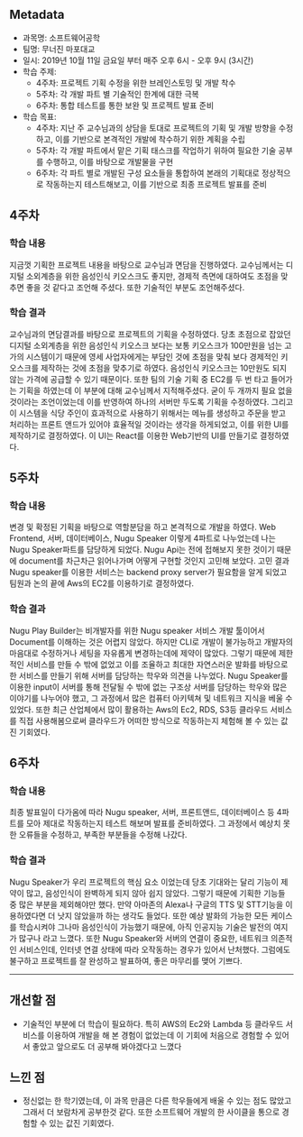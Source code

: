 ## Metadata

- 과목명: 소프트웨어공학
- 팀명: 무너진 마포대교
- 일시: 2019년 10월 11일 금요일 부터 매주 오후 6시 - 오후 9시 (3시간)
- 학습 주제:
  - 4주차: 프로젝트 기획 수정을 위한 브레인스토밍 및 개발 착수
  - 5주차: 각 개발 파트 별 기술적인 한계에 대한 극복
  - 6주차: 통합 테스트를 통한 보완 및 프로젝트 발표 준비
- 학습 목표:
  - 4주차: 지난 주 교수님과의 상담을 토대로 프로젝트의 기획 및 개발 방향을 수정하고, 이를 기반으로 본격적인 개발에 착수하기 위한 계획을 수립
  - 5주차: 각 개발 파트에서 맡은 기획 태스크를 작업하기 위하여 필요한 기술 공부를 수행하고, 이를 바탕으로 개발물을 구현
  - 6주차: 각 파트 별로 개발된 구성 요소들을 통합하여 본래의 기획대로 정상적으로 작동하는지 테스트해보고, 이를 기반으로 최종 프로젝트 발표를 준비

## 4주차

### 학습 내용
지금껏 기획한 프로젝트 내용을 바탕으로 교수님과 면담을 진행하였다. 교수님께서는 디지털 소외계층을 위한 음성인식 키오스크도 좋지만, 경제적 측면에 대하여도 초점을 맞추면 좋을 것 같다고 조언해 주셨다. 또한 기술적인 부분도 조언해주셨다.

### 학습 결과
교수님과의 면담결과를 바탕으로 프로젝트의 기획을 수정하였다. 당초 초점으로 잡았던 디지털 소외계층을 위한 음성인식 키오스크 보다는 보통 키오스크가 100만원을 넘는 고가의 시스템이기 때문에 영세 사업자에게는 부담인 것에 초점을 맞춰 보다 경제적인 키오스크를 제작하는 것에 초점을 맞추기로 하였다. 음성인식 키오스크는 10만원도 되지 않는 가격에 공급할 수 있기 때문이다. 
또한 팀의 기술 기획 중 EC2를 두 번 타고 들어가는 기획을 하였는데 이 부분에 대해 교수님께서 지적해주셨다. 굳이 두 개까지 필요 없을 것이라는 조언이었는데 이를 반영하여 하나의 서버만 두도록 기획을 수정하였다.
그리고 이 시스템을 식당 주인이 효과적으로 사용하기 위해서는 메뉴를 생성하고 주문을 받고 처리하는 프론트 앤드가 있어야 효율적일 것이라는 생각을 하게되었고, 이를 위한 UI를 제작하기로 결정하였다. 이 UI는 React를 이용한 Web기반의 UI를 만들기로 결정하였다.


## 5주차

### 학습 내용
변경 및 확정된 기획을 바탕으로 역할분담을 하고 본격적으로 개발을 하였다. Web Frontend, 서버, 데이터베이스, Nugu Speaker 이렇게 4파트로 나누었는데 나는 Nugu Speaker파트를 담당하게 되었다. Nugu Api는 전에 접해보지 못한 것이기 때문에 document를 차근차근 읽어나가며 어떻게 구현할 것인지 고민해 보았다. 고민 결과 Nugu speaker를 이용한 서비스는 backend proxy server가 필요함을 알게 되었고 팀원과 논의 끝에 Aws의 EC2를 이용하기로 결정하였다.


### 학습 결과
Nugu Play Builder는 비개발자를 위한 Nugu speaker 서비스 개발 툴이어서 Document를 이해하는 것은 어렵지 않았다. 하지만 CLI로 개발이 불가능하고 개발자의 마음대로 수정하거나 세팅을 자유롭게 변경하는데에 제약이 많았다. 그렇기 때문에 제한적인 서비스를 만들 수 밖에 없었고 이를 조율하고 최대한 자연스러운 발화를 바탕으로한 서비스를 만들기 위해 서버를 담당하는 학우와 의견을 나누었다.
Nugu Speaker를 이용한 input이 서버를 통해 전달될 수 밖에 없는 구조상 서버를 담당하는 학우와 많은 이야기를 나누어야 했고, 그 과정에서 많은 컴퓨터 아키텍쳐 및 네트워크 지식을 베울 수 있었다. 또한 최근 산업체에서 많이 활용하는 Aws의 Ec2, RDS, S3등 클라우드 서비스를 직접 사용해봄으로써 클라우드가 어떠한 방식으로 작동하는지 체험해 볼 수 있는 값진 기회였다.

## 6주차

### 학습 내용
최종 발표일이 다가옴에 따라 Nugu speaker, 서버, 프론트앤드, 데이터베이스 등 4파트를 모아 제대로 작동하는지 테스트 해보며 발표를 준비하였다. 그 과정에서 예상치 못한 오류들을 수정하고, 부족한 부분들을 수정해 나갔다.

### 학습 결과
Nugu Speaker가 우리 프로젝트의 핵심 요소 이었는데 당초 기대와는 달리 기능이 제약이 많고, 음성인식이 완벽하게 되지 않아 쉽지 않았다. 그렇기 때문에 기획한 기능들 중 많은 부분을 제외해야만 했다. 만약 아마존의 Alexa나 구글의 TTS 및 STT기능을 이용하였다면 더 낫지 않았을까 하는 생각도 들었다. 
또한 예상 발화의 가능한 모든 케이스를 학습시켜야 그나마 음성인식이 가능했기 때문에, 아직 인공지능 기술은 발전의 여지가 많구나 라고 느꼈다.
또한 Nugu Speaker와 서버의 연결이 중요한, 네트워크 의존적인 서비스인데, 인터넷 연결 상태에 따라 오작동하는 경우가 있어서 난처했다. 그럼에도 불구하고 프로젝트를 잘 완성하고 발표하여, 좋은 마무리를 맺어 기쁘다.



---

## 개선할 점

- 기술적인 부분에 더 학습이 필요하다. 특히 AWS의 Ec2와 Lambda 등 클라우드 서비스를 이용하여 개발을 해 본 경험이 없었는데 이 기회에 처음으로 경험할 수 있어서 좋았고 앞으로도 더 공부해 봐야겠다고 느꼈다

## 느낀 점

- 정신없는 한 학기였는데, 이 과목 만큼은 다른 학우들에게 배울 수 있는 점도 많았고 그래서 더 보람차게 공부한것 같다. 또한 소프트웨어 개발의 한 사이클을 통으로 경험할 수 있는 값진 기회였다.
